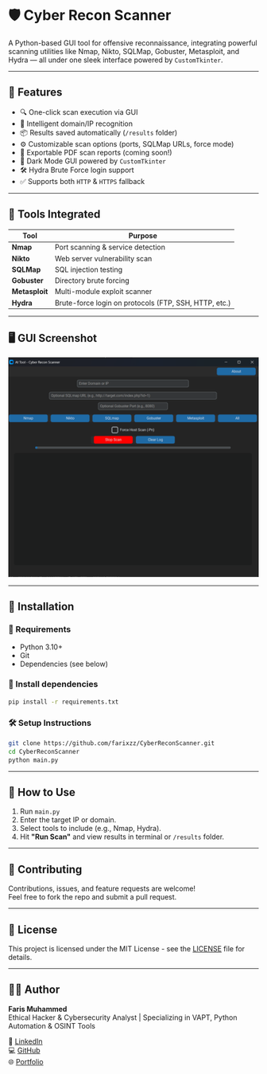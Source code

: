 # 🛡️ Cyber Recon Scanner

A Python-based GUI tool for offensive reconnaissance, integrating powerful scanning utilities like Nmap, Nikto, SQLMap, Gobuster, Metasploit, and Hydra — all under one sleek interface powered by `CustomTkinter`.



---

## 🚀 Features

- 🔍 One-click scan execution via GUI
- 🧠 Intelligent domain/IP recognition
- 📦 Results saved automatically (`/results` folder)
- ⚙️ Customizable scan options (ports, SQLMap URLs, force mode)
- 🧾 Exportable PDF scan reports (coming soon!)
- 🪪 Dark Mode GUI powered by `CustomTkinter`
- 🛠 Hydra Brute Force login support
- ✅ Supports both `HTTP` & `HTTPS` fallback

---

## 🔧 Tools Integrated

| Tool       | Purpose                         |
|------------|----------------------------------|
| **Nmap**   | Port scanning & service detection |
| **Nikto**  | Web server vulnerability scan     |
| **SQLMap** | SQL injection testing             |
| **Gobuster** | Directory brute forcing          |
| **Metasploit** | Multi-module exploit scanner  |
| **Hydra**  | Brute-force login on protocols (FTP, SSH, HTTP, etc.) |

---

## 🖥️ GUI Screenshot

> 

![GUI Screenshot](/screenshot-cyber-recon-scanner.png)

---

## 💾 Installation

### 🔗 Requirements

- Python 3.10+
- Git
- Dependencies (see below)

### 🐍 Install dependencies

```bash
pip install -r requirements.txt
```

### 🛠 Setup Instructions

```bash
git clone https://github.com/farixzz/CyberReconScanner.git
cd CyberReconScanner
python main.py
```

---

## 🧠 How to Use

1. Run `main.py`
2. Enter the target IP or domain.
3. Select tools to include (e.g., Nmap, Hydra).
4. Hit **"Run Scan"** and view results in terminal or `/results` folder.

---

## 🤝 Contributing

Contributions, issues, and feature requests are welcome!  
Feel free to fork the repo and submit a pull request.

---

## 📄 License

This project is licensed under the MIT License - see the [LICENSE](LICENSE) file for details.

---

## 👨‍💻 Author

**Faris Muhammed**  
Ethical Hacker & Cybersecurity Analyst | Specializing in VAPT, Python Automation & OSINT Tools  

🔗 [LinkedIn](https://www.linkedin.com/in/muhammed-faris-p/)  
💻 [GitHub](https://github.com/farixzz)  
🌐 [Portfolio](https://farixzz.github.io/)
